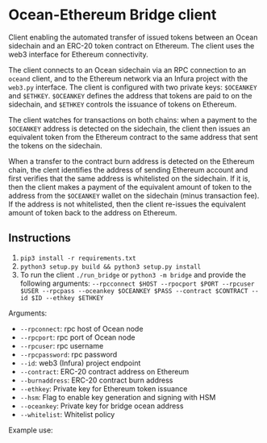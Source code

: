 # Ocean-Ethereum Bridge client

Client enabling the automated transfer of issued tokens between an Ocean sidechain and an ERC-20 token contract on Ethereum. The client uses the web3 interface for Ethereum connectivity. 

The client connects to an Ocean sidechain via an RPC connection to an `oceand` client, and to the Ethereum network via an Infura project with the `web3.py` interface. The client is configured with two private keys: `$OCEANKEY` and `$ETHKEY`. `$OCEANKEY` defines the address that tokens are paid to on the sidechain, and `$ETHKEY` controls the issuance of tokens on Ethereum. 

The client watches for transactions on both chains: when a payment to the `$OCEANKEY` address is detected on the sidechain, the client then issues an equivalent token from the Ethereum contract to the same address that sent the tokens on the sidechain. 

When a transfer to the contract burn address is detected on the Ethereum chain, the clent identifies the address of sending Ethereum account and first verifies that the same address is whitelisted on the sidechain. If it is, then the client makes a payment of the equivalent amount of token to the address from the `$OCEANKEY` wallet on the sidechain (minus transaction fee). If the address is not whitelisted, then the client re-issues the equivalent amount of token back to the address on Ethereum. 

## Instructions
1. `pip3 install -r requirements.txt`
2. `python3 setup.py build && python3 setup.py install`
3. To run the client `./run_bridge` or `python3 -m bridge` and provide the following arguments:
`--rpcconnect $HOST --rpocport $PORT --rpcuser $USER --rpcpass --oceankey $OCEANKEY $PASS --contract $CONTRACT --id $ID --ethkey $ETHKEY`

Arguments:

- `--rpconnect`: rpc host of Ocean node
- `--rpcport`: rpc port of Ocean node
- `--rpcuser`: rpc username
- `--rpcpassword`: rpc password
- `--id`: web3 (Infura) project endpoint
- `--contract`: ERC-20 contract address on Ethereum
- `--burnaddress`: ERC-20 contract burn address
- `--ethkey`: Private key for Ethereum token issuance
- `--hsm`: Flag to enable key generation and signing with HSM
- `--oceankey`: Private key for bridge ocean address
- `--whitelist`: Whitelist policy

Example use:

